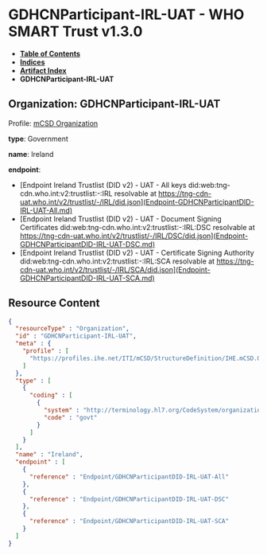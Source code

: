 # GDHCNParticipant-IRL-UAT - WHO SMART Trust v1.3.0

* [**Table of Contents**](toc.md)
* [**Indices**](indices.md)
* [**Artifact Index**](artifacts.md)
* **GDHCNParticipant-IRL-UAT**

## Organization: GDHCNParticipant-IRL-UAT

Profile: [mCSD Organization](https://profiles.ihe.net/ITI/mCSD/4.0.0/StructureDefinition-IHE.mCSD.Organization.html)

**type**: Government

**name**: Ireland

**endpoint**: 

* [Endpoint Ireland Trustlist (DID v2) - UAT - All keys did:web:tng-cdn.who.int:v2:trustlist:-:IRL resolvable at https://tng-cdn-uat.who.int/v2/trustlist/-/IRL/did.json](Endpoint-GDHCNParticipantDID-IRL-UAT-All.md)
* [Endpoint Ireland Trustlist (DID v2) - UAT - Document Signing Certificates did:web:tng-cdn.who.int:v2:trustlist:-:IRL:DSC resolvable at https://tng-cdn-uat.who.int/v2/trustlist/-/IRL/DSC/did.json](Endpoint-GDHCNParticipantDID-IRL-UAT-DSC.md)
* [Endpoint Ireland Trustlist (DID v2) - UAT - Certificate Signing Authority did:web:tng-cdn.who.int:v2:trustlist:-:IRL:SCA resolvable at https://tng-cdn-uat.who.int/v2/trustlist/-/IRL/SCA/did.json](Endpoint-GDHCNParticipantDID-IRL-UAT-SCA.md)



## Resource Content

```json
{
  "resourceType" : "Organization",
  "id" : "GDHCNParticipant-IRL-UAT",
  "meta" : {
    "profile" : [
      "https://profiles.ihe.net/ITI/mCSD/StructureDefinition/IHE.mCSD.Organization"
    ]
  },
  "type" : [
    {
      "coding" : [
        {
          "system" : "http://terminology.hl7.org/CodeSystem/organization-type",
          "code" : "govt"
        }
      ]
    }
  ],
  "name" : "Ireland",
  "endpoint" : [
    {
      "reference" : "Endpoint/GDHCNParticipantDID-IRL-UAT-All"
    },
    {
      "reference" : "Endpoint/GDHCNParticipantDID-IRL-UAT-DSC"
    },
    {
      "reference" : "Endpoint/GDHCNParticipantDID-IRL-UAT-SCA"
    }
  ]
}

```
